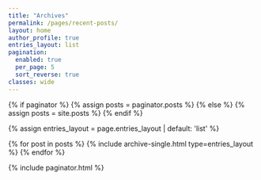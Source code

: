 ```yaml
---
title: "Archives"
permalink: /pages/recent-posts/
layout: home
author_profile: true
entries_layout: list
pagination:
  enabled: true
  per_page: 5
  sort_reverse: true
classes: wide
---
```


{% if paginator %}
  {% assign posts = paginator.posts %}
{% else %}
  {% assign posts = site.posts %}
{% endif %}

{% assign entries_layout = page.entries_layout | default: 'list' %}
<div class="entries-{{ entries_layout }}">
  {% for post in posts %}
    {% include archive-single.html type=entries_layout %}
  {% endfor %}
</div>

{% include paginator.html %}